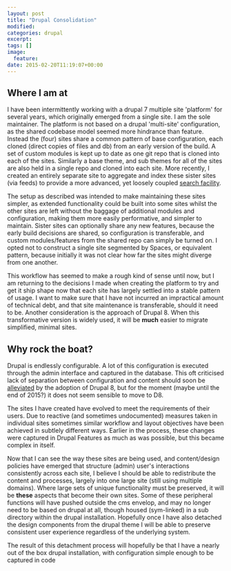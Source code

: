 ```yaml
---
layout: post
title: "Drupal Consolidation"
modified:
categories: drupal
excerpt:
tags: []
image:
  feature:
date: 2015-02-20T11:19:07+00:00
---
```


## Where I am at

I have been intermittently working with a drupal 7 multiple site 'platform' for several years, which originally emerged from a single site. I am the sole maintainer. The platform is not based on a drupal 'multi-site' configuration, as the shared codebase model seemed more hindrance than feature. Instead the (four) sites share a common pattern of base configuration, each cloned (direct copies of files and db) from an early version of the build. A set of custom modules is kept up to date as one git repo that is cloned into each of the sites. Similarly a base theme, and sub themes for all of the sites are also held in a single repo and cloned into each site. More recently, I created an entirely separate site to aggregate and index these sister sites (via feeds) to provide a more advanced, yet loosely coupled [search facility](https://github.com/fxplus/search_apex).

The setup as described was intended to make maintaining these sites simpler, as extended functionality could be built into some sites whilst the other sites are left without the baggage of additional modules and configuration, making them more easily performative, and simpler to maintain. Sister sites can optionally share any new features, because the early build decisions are shared, so configuration is transferable, and custom modules/features from the shared repo can simply be turned on. I opted not to construct a single site segmented by Spaces, or equivalent pattern, because initially it was not clear how far the sites might diverge from one another.

This workflow has seemed to make a rough kind of sense until now, but I am returning to the decisions I made when creating the platform to try and get it ship shape now that each site has largely settled into a stable pattern of usage. I want to make sure that I have not incurred an impractical amount of technical debt, and that site maintenance is transferable, should it need to be. Another consideration is the approach of Drupal 8. When this transformative version is widely used, it will be **much** easier to migrate simplified, minimal sites. 

## Why rock the boat?

Drupal is endlessly configurable. A lot of this configuration is executed through the admin interface and captured in the database. This oft criticised lack of separation between configuration and content should soon be [alleviated](https://www.drupal.org/documentation/administer/config) by the adoption of Drupal 8, but for the moment (maybe until the end of 2015?) it does not seem sensible to move to D8.

The sites I have created have evolved to meet the requirements of their users. Due to reactive (and sometimes undocumented) measures taken in individual sites sometimes similar workflow and layout objectives have been achieved in subtlely different ways. Earlier in the process, these changes were captured in Drupal Features as much as was possible, but this became complex in itself.

Now that I can see the way these sites are being used, and content/design policies have emerged that structure (admin) user's interactions consistently across each site, I believe I should be able to redistribute the content and processes, largely into one large site (still using multiple domains). Where large sets of unique functionality must be preserved, it will be **these** aspects that become their own sites. Some of these peripheral functions will have pushed outside the cms envelop, and may no longer need to be based on drupal at all, though housed (sym-linked) in a sub directory within the drupal installation. Hopefully once I have also detached the design components from the drupal theme I will be able to preserve consistent user experience regardless of the underlying system.

The result of this detachment process will hopefully be that I have a nearly out of the box drupal installation, with configuration simple enough to be captured in code 


